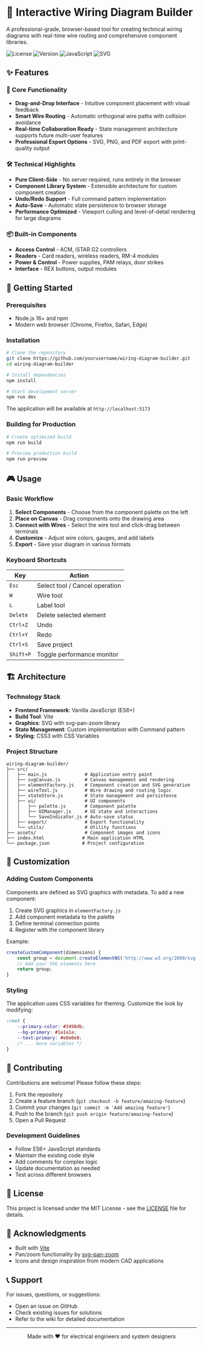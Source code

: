 # 🔌 Interactive Wiring Diagram Builder

A professional-grade, browser-based tool for creating technical wiring diagrams with real-time wire routing and comprehensive component libraries.

![License](https://img.shields.io/badge/license-MIT-blue.svg)
![Version](https://img.shields.io/badge/version-1.0.0-green.svg)
![JavaScript](https://img.shields.io/badge/JavaScript-ES6+-yellow.svg)
![SVG](https://img.shields.io/badge/SVG-2.0-ff69b4.svg)

## ✨ Features

### 🎯 Core Functionality
- **Drag-and-Drop Interface** - Intuitive component placement with visual feedback
- **Smart Wire Routing** - Automatic orthogonal wire paths with collision avoidance
- **Real-time Collaboration Ready** - State management architecture supports future multi-user features
- **Professional Export Options** - SVG, PNG, and PDF export with print-quality output

### 🛠️ Technical Highlights
- **Pure Client-Side** - No server required, runs entirely in the browser
- **Component Library System** - Extensible architecture for custom component creation
- **Undo/Redo Support** - Full command pattern implementation
- **Auto-Save** - Automatic state persistence to browser storage
- **Performance Optimized** - Viewport culling and level-of-detail rendering for large diagrams

### 📦 Built-in Components
- **Access Control** - ACM, iSTAR G2 controllers
- **Readers** - Card readers, wireless readers, RM-4 modules  
- **Power & Control** - Power supplies, PAM relays, door strikes
- **Interface** - REX buttons, output modules

## 🚀 Getting Started

### Prerequisites
- Node.js 16+ and npm
- Modern web browser (Chrome, Firefox, Safari, Edge)

### Installation

```bash
# Clone the repository
git clone https://github.com/yourusername/wiring-diagram-builder.git
cd wiring-diagram-builder

# Install dependencies
npm install

# Start development server
npm run dev
```

The application will be available at `http://localhost:5173`

### Building for Production

```bash
# Create optimized build
npm run build

# Preview production build
npm run preview
```

## 🎮 Usage

### Basic Workflow

1. **Select Components** - Choose from the component palette on the left
2. **Place on Canvas** - Drag components onto the drawing area
3. **Connect with Wires** - Select the wire tool and click-drag between terminals
4. **Customize** - Adjust wire colors, gauges, and add labels
5. **Export** - Save your diagram in various formats

### Keyboard Shortcuts

| Key | Action |
|-----|--------|
| `Esc` | Select tool / Cancel operation |
| `W` | Wire tool |
| `L` | Label tool |
| `Delete` | Delete selected element |
| `Ctrl+Z` | Undo |
| `Ctrl+Y` | Redo |
| `Ctrl+S` | Save project |
| `Shift+P` | Toggle performance monitor |

## 🏗️ Architecture

### Technology Stack
- **Frontend Framework**: Vanilla JavaScript (ES6+)
- **Build Tool**: Vite
- **Graphics**: SVG with svg-pan-zoom library
- **State Management**: Custom implementation with Command pattern
- **Styling**: CSS3 with CSS Variables

### Project Structure

```
wiring-diagram-builder/
├── src/
│   ├── main.js              # Application entry point
│   ├── svgCanvas.js         # Canvas management and rendering
│   ├── elementFactory.js    # Component creation and SVG generation
│   ├── wireTool.js          # Wire drawing and routing logic
│   ├── stateStore.js        # State management and persistence
│   ├── ui/                  # UI components
│   │   ├── palette.js       # Component palette
│   │   ├── UIManager.js     # UI state and interactions
│   │   └── SaveIndicator.js # Auto-save status
│   ├── export/              # Export functionality
│   └── utils/               # Utility functions
├── assets/                  # Component images and icons
├── index.html              # Main application HTML
└── package.json            # Project configuration
```

## 🎨 Customization

### Adding Custom Components

Components are defined as SVG graphics with metadata. To add a new component:

1. Create SVG graphics in `elementFactory.js`
2. Add component metadata to the palette
3. Define terminal connection points
4. Register with the component library

Example:
```javascript
createCustomComponent(dimensions) {
    const group = document.createElementNS('http://www.w3.org/2000/svg', 'g');
    // Add your SVG elements here
    return group;
}
```

### Styling

The application uses CSS variables for theming. Customize the look by modifying:

```css
:root {
    --primary-color: #3498db;
    --bg-primary: #1a1a1a;
    --text-primary: #e0e0e0;
    /* ... more variables */
}
```

## 🤝 Contributing

Contributions are welcome! Please follow these steps:

1. Fork the repository
2. Create a feature branch (`git checkout -b feature/amazing-feature`)
3. Commit your changes (`git commit -m 'Add amazing feature'`)
4. Push to the branch (`git push origin feature/amazing-feature`)
5. Open a Pull Request

### Development Guidelines

- Follow ES6+ JavaScript standards
- Maintain the existing code style
- Add comments for complex logic
- Update documentation as needed
- Test across different browsers

## 📄 License

This project is licensed under the MIT License - see the [LICENSE](LICENSE) file for details.

## 🙏 Acknowledgments

- Built with [Vite](https://vitejs.dev/)
- Pan/zoom functionality by [svg-pan-zoom](https://github.com/ariutta/svg-pan-zoom)
- Icons and design inspiration from modern CAD applications

## 📞 Support

For issues, questions, or suggestions:
- Open an issue on GitHub
- Check existing issues for solutions
- Refer to the wiki for detailed documentation

---

<p align="center">Made with ❤️ for electrical engineers and system designers</p>